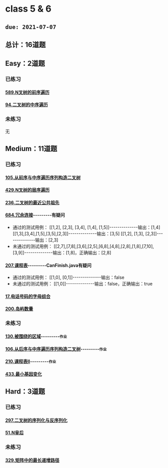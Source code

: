 # class 5 & 6
## `due: 2021-07-07`
## 总计：16道题
## Easy：2道题
### 已练习
#### [589.N叉树的前序遍历](https://leetcode-cn.com/problems/n-ary-tree-preorder-traversal/)
#### [94.二叉树的中序遍历](https://leetcode-cn.com/problems/binary-tree-inorder-traversal/)

### 未练习
无

## Medium：11道题
### 已练习
#### [105.从前序与中序遍历序列构造二叉树](https://leetcode-cn.com/problems/construct-binary-tree-from-preorder-and-inorder-traversal/) 
#### [429.N叉树的层序遍历](https://leetcode-cn.com/problems/n-ary-tree-level-order-traversal/) 
#### [236.二叉树的最近公共祖先](https://leetcode-cn.com/problems/lowest-common-ancestor-of-a-binary-tree/)
#### [684.冗余连接](https://leetcode-cn.com/problems/redundant-connection/description/)---------有疑问
* 通过的测试用例：
[[1,2], [2,3], [3,4], [1,4], [1,5]]--------------输出：[1,4]
[[1,3],[3,4],[1,5],[3,5],[2,3]]--------------输出：[3,5]
[[1,2], [1,3], [2,3]]--------------输出：[2,3]
* 未通过的测试用例：
[[2,7],[7,8],[3,6],[2,5],[6,8],[4,8],[2,8],[1,8],[7,10],[3,9]]--------------输出：[1,8]，正确输出：[2,8]
#### [207.课程表](https://leetcode-cn.com/problems/course-schedule/)---------CanFinish.java有疑问
* 通过的测试用例：
[[1,0], [0,1]]--------------输出：false
* 未通过的测试用例：
[[1,0]]--------------输出：false，正确输出：true
#### [17.电话号码的字母组合](https://leetcode-cn.com/problems/letter-combinations-of-a-phone-number/)
#### [200.岛屿数量](https://leetcode-cn.com/problems/number-of-islands/)

### 未练习
#### [130.被围绕的区域](https://leetcode-cn.com/problems/surrounded-regions/)---------`作业`
#### [106.从后序与中序遍历序列构造二叉树](https://leetcode-cn.com/problems/construct-binary-tree-from-inorder-and-postorder-traversal/)---------`作业`
#### [210.课程表Ⅱ](https://leetcode-cn.com/problems/course-schedule-ii/)---------`作业`
#### [433.最小基因变化](https://leetcode-cn.com/problems/minimum-genetic-mutation/)


## Hard：3道题
### 已练习
#### [297.二叉树的序列化与反序列化](https://leetcode-cn.com/problems/serialize-and-deserialize-binary-tree/)
#### [51.N皇后](https://leetcode-cn.com/problems/n-queens/)

### 未练习
#### [329.矩阵中的最长递增路径](https://leetcode-cn.com/problems/longest-increasing-path-in-a-matrix/)
